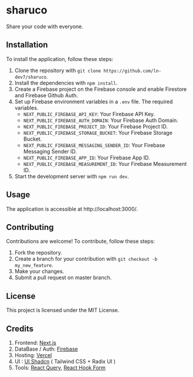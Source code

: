 # sharuco

Share your code with everyone.

## Installation

To install the application, follow these steps:

1. Clone the repository with `git clone https://github.com/ln-dev7/sharuco`.
2. Install the dependencies with `npm install`.
3. Create a Firebase project on the Firebase console and enable Firestore and Firebase Github Auth.
4. Set up Firebase environment variables in a `.env` file. The required variables.
   - `NEXT_PUBLIC_FIREBASE_API_KEY`: Your Firebase API Key.
   - `NEXT_PUBLIC_FIREBASE_AUTH_DOMAIN`: Your Firebase Auth Domain.
   - `NEXT_PUBLIC_FIREBASE_PROJECT_ID`: Your Firebase Project ID.
   - `NEXT_PUBLIC_FIREBASE_STORAGE_BUCKET`: Your Firebase Storage Bucket.
   - `NEXT_PUBLIC_FIREBASE_MESSAGING_SENDER_ID`: Your Firebase Messaging Sender ID.
   - `NEXT_PUBLIC_FIREBASE_APP_ID`: Your Firebase App ID.
   - `NEXT_PUBLIC_FIREBASE_MEASUREMENT_ID`: Your Firebase Measurement ID.
5. Start the development server with `npm run dev`.

## Usage

The application is accessible at http://localhost:3000/.

## Contributing

Contributions are welcome! To contribute, follow these steps:

1. Fork the repository.
2. Create a branch for your contribution with `git checkout -b my_new_feature`.
3. Make your changes.
4. Submit a pull request on master branch.

## License

This project is licensed under the MIT License.

## Credits

1. Frontend: [Next.js](https://nextjs.org/)
2. DataBase / Auth: [Firebase](https://firebase.google.com/)
3. Hosting: [Vercel](https://vercel.com/)
4. UI : [UI Shadcn](https://ui.shadcn.com/) ( Tailwind CSS + Radix UI )
5. Tools: [React Query](https://tanstack.com/query/v3/), [React Hook Form](https://react-hook-form.com/)
